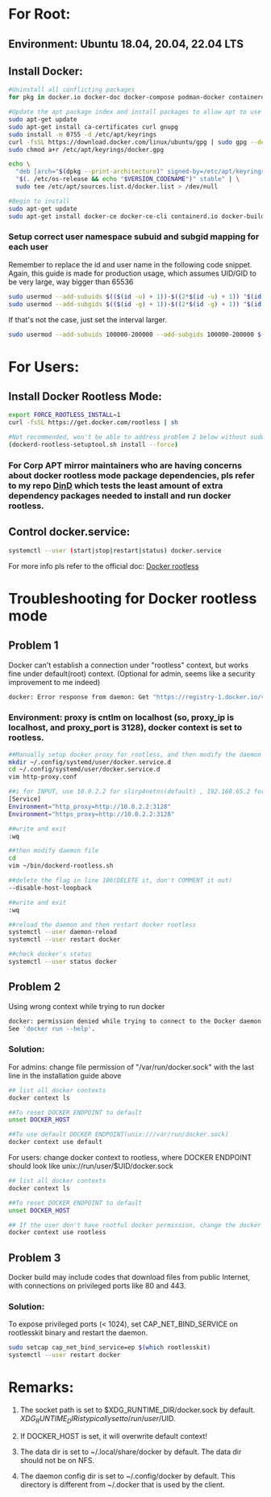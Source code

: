# For Root:
## Environment: Ubuntu 18.04, 20.04, 22.04 LTS
## Install Docker: 
```bash
#Uninstall all conflicting packages
for pkg in docker.io docker-doc docker-compose podman-docker containerd runc; do sudo apt-get remove $pkg; done

#Update the apt package index and install packages to allow apt to use a repository over HTTPS, then add Docker’s official GPG key and set up the repository
sudo apt-get update
sudo apt-get install ca-certificates curl gnupg
sudo install -m 0755 -d /etc/apt/keyrings
curl -fsSL https://download.docker.com/linux/ubuntu/gpg | sudo gpg --dearmor -o /etc/apt/keyrings/docker.gpg
sudo chmod a+r /etc/apt/keyrings/docker.gpg

echo \
  "deb [arch="$(dpkg --print-architecture)" signed-by=/etc/apt/keyrings/docker.gpg] https://download.docker.com/linux/ubuntu \
  "$(. /etc/os-release && echo "$VERSION_CODENAME")" stable" | \
  sudo tee /etc/apt/sources.list.d/docker.list > /dev/null

#Begin to install
sudo apt-get update
sudo apt-get install docker-ce docker-ce-cli containerd.io docker-buildx-plugin docker-compose-plugin
 ```
### Setup correct user namespace subuid and subgid mapping for each user
Remember to replace the id and user name in the following code snippet.
Again, this guide is made for production usage, which assumes UID/GID to be very large, way bigger than 65536
```bash
sudo usermod --add-subuids $(($(id -u) + 1))-$((2*$(id -u) + 1)) "$(id -un)"
sudo usermod --add-subgids $(($(id -g) + 1))-$((2*$(id -g) + 1)) "$(id -un)"
```
If that's not the case, just set the interval larger.
```bash
sudo usermod --add-subuids 100000-200000 --add-subgids 100000-200000 $(whoami)
```

# For Users:
## Install Docker Rootless Mode:
```bash
export FORCE_ROOTLESS_INSTALL=1
curl -fsSL https://get.docker.com/rootless | sh

#Not recommended, won't be able to address problem 2 below without sudo access
(dockerd-rootless-setuptool.sh install --force)
```
### For Corp APT mirror maintainers who are having concerns about docker rootless mode package dependencies, pls refer to my repo [DinD](https://github.com/Davidlasky/docker-rootless-inside-docker) which tests the least amount of extra dependency packages needed to install and run docker rootless.

## Control docker.service:
```bash
systemctl --user (start|stop|restart|status) docker.service
```
For more info pls refer to the official doc: [Docker rootless](https://docs.docker.com/engine/security/rootless/)

# Troubleshooting for Docker rootless mode
## Problem 1 

Docker can't establish a connection under "rootless" context, but works fine under default(root) context.
(Optional for admin, seems like a security improvement to me indeed)
```bash
docker: Error response from daemon: Get "https://registry-1.docker.io/v2/": proxyconnect tcp: dial tcp 127.0.0.1:3128: connect: connection refused. 
```
### Environment: proxy is cntlm on localhost (so, proxy_ip is localhost, and proxy_port is 3128), docker context is set to rootless.
```bash
##Manually setup docker proxy for rootless, and then modify the daemon file
mkdir ~/.config/systemd/user/docker.service.d
cd ~/.config/systemd/user/docker.service.d
vim http-proxy.conf

##i for INPUT, use 10.0.2.2 for slirp4netns(default) , 192.168.65.2 for VPNKit
[Service]
Environment="http_proxy=http://10.0.2.2:3128"
Environment="https_proxy=http://10.0.2.2:3128"

##write and exit 
:wq

##then modify daemon file
cd
vim ~/bin/dockerd-rootless.sh

##delete the flag in line 106(DELETE it, don't COMMENT it out)
--disable-host-loopback

##write and exit
:wq

##reload the daemon and then restart docker rootless
systemctl --user daemon-reload
systemctl --user restart docker

##check docker's status
systemctl --user status docker
```

## Problem 2

Using wrong context while trying to run docker
```bash
docker: permission denied while trying to connect to the Docker daemon socket at unix:///var/run/docker.sock: Post "http://%2Fvar%2Frun%2Fdocker.sock/v1.24/containers/create": dial unix /var/run/docker.sock: connect: permission denied.
See 'docker run --help'.
```
### Solution: 
For admins: change file permission of "/var/run/docker.sock" with the last line in the installation guide above
```bash
## list all docker contexts
docker context ls

##To reset DOCKER ENDPOINT to default
unset DOCKER_HOST

##To use default DOCKER ENDPOINT(unix:///var/run/docker.sock)
docker context use default
```

For users: change docker context to rootless, where DOCKER ENDPOINT should look like unix://run/user/$UID/docker.sock
```bash
## list all docker contexts
docker context ls

##To reset DOCKER ENDPOINT to default
unset DOCKER_HOST

## If the user don't have rootful docker permission, change the docker context to rootless
docker context use rootless
```

## Problem 3
Docker build may include codes that download files from public Internet, with connections on privileged ports like 80 and 443.

### Solution: 
To expose privileged ports (< 1024), set CAP_NET_BIND_SERVICE on rootlesskit binary and restart the daemon.
```bash
sudo setcap cap_net_bind_service=ep $(which rootlesskit) 
systemctl --user restart docker
```
# Remarks:
1. The socket path is set to $XDG_RUNTIME_DIR/docker.sock by default. $XDG_RUNTIME_DIR is typically set to /run/user/$UID. 

2. If DOCKER_HOST is set, it will overwrite default context! 

3. The data dir is set to ~/.local/share/docker by default. The data dir should not be on NFS. 

4. The daemon config dir is set to ~/.config/docker by default. This directory is different from ~/.docker that is used by the client. 

